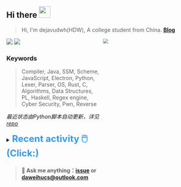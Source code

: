 ## Hi there <img src="https://raw.githubusercontent.com/MartinHeinz/MartinHeinz/master/wave.gif" width="30px">

> Hi, I'm dejavudwh(HDW), A college student from China. **[Blog](https://www.cnblogs.com/secoding)** 

![](https://komarev.com/ghpvc/?username=dejavudwh)
<img src="https://img.shields.io/badge/BLOG-dejavudwh-blue"><a href="https://www.cnblogs.com/secoding/"></a></img>
<img align="right" width="50%" src="https://github-readme-stats.vercel.app/api?username=dejavudwh&show_icons=true&theme=onedark&count_private=true" style="zoom: 80%;" /> 

### Keywords 

> Compiler, Java, SSM, Scheme, JavaScript, Electron, Python, Lexer, Parser, OS, Rust, C, Algorithms, Data Structures, PL, Haskell, Regex engine, Cyber Security, Pwn, Reverse

*最近状态由Python脚本自动更新，详见<a href="https://github.com/dejavudwh/dejavudwh"> repo</a>*

<details>

  <summary><font size="5.5" color="#3399FF"><b>Recent activity 🖱️(Click:)</b></font></summary>

  - <details open>

    <summary><font size="3.5" color="#3399FF"><b>Recent Post 🖱️</b></font></summary>
    <br>
    <table>
    <tr>
    <td>
    <!-- ZHIHUPOSTS:START --> 

    <!-- ZHIHUPOSTS:END -->
    </td>
    <td>
    <!-- GITHUB:START -->

    - [dejavudwh opened an issue in siyuan-note/siyuan](https://github.com/siyuan-note/siyuan/issues/2455) - 2021-07-17T13:45:17Z
    - [dejavudwh opened an issue in siyuan-note/siyuan](https://github.com/siyuan-note/siyuan/issues/2454) - 2021-07-17T13:37:36Z
    - [dejavudwh opened an issue in siyuan-note/siyuan](https://github.com/siyuan-note/siyuan/issues/2452) - 2021-07-17T09:43:42Z
    - [dejavudwh pushed to main in dejavudwh/WriteUp](https://github.com/dejavudwh/WriteUp/compare/b5776f1cdf...9e5f436da7) - 2021-07-16T14:49:45Z
    - [dejavudwh commented on issue siyuan-note/siyuan#2436](https://github.com/siyuan-note/siyuan/issues/2436) - 2021-07-15T09:22:40Z
    <!-- GITHUB:END -->
    </td>
    </tr>
    </table>
  </details>

</details>

> #### 💬 Ask me anything：[issue](https://github.com/dejavudwh/dejavudwh/issues) or [daweihucs@outlook.com](mailto:daweihucs@outlook.com)